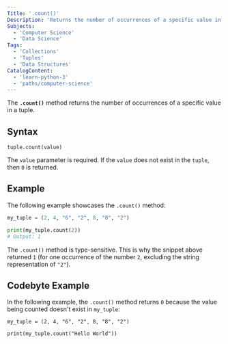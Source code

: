 ```yaml
---
Title: '.count()'
Description: 'Returns the number of occurrences of a specific value in a tuple.'
Subjects:
  - 'Computer Science'
  - 'Data Science'
Tags:
  - 'Collections'
  - 'Tuples'
  - 'Data Structures'
CatalogContent:
  - 'learn-python-3'
  - 'paths/computer-science'
---
```


The **`.count()`** method returns the number of occurrences of a specific value in a tuple.

## Syntax

```pseudo
tuple.count(value)
```

The `value` parameter is required. If the `value` does not exist in the `tuple`, then `0` is returned.

## Example

The following example showcases the `.count()` method:

```py
my_tuple = (2, 4, "6", "2", 8, "8", "2")

print(my_tuple.count(2))
# Output: 1
```

The `.count()` method is type-sensitive. This is why the snippet above returned `1` (for one occurrence of the number `2`, excluding the string representation of `"2"`).

## Codebyte Example

In the following example, the `.count()` method returns `0` because the value being counted doesn't exist in `my_tuple`:

```codebyte/python
my_tuple = (2, 4, "6", "2", 8, "8", "2")

print(my_tuple.count("Hello World"))
```
